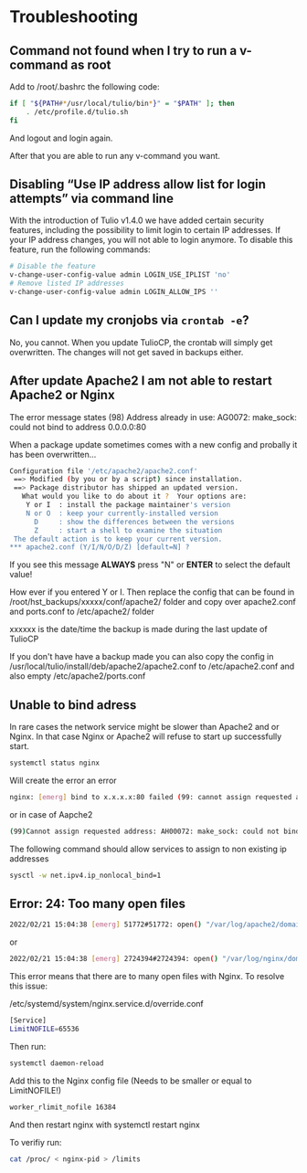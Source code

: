 # Troubleshooting

## Command not found when I try to run a v-command as root

Add to /root/.bashrc the following code:

```bash
if [ "${PATH#*/usr/local/tulio/bin*}" = "$PATH" ]; then
	. /etc/profile.d/tulio.sh
fi
```

And logout and login again.

After that you are able to run any v-command you want.

## Disabling “Use IP address allow list for login attempts” via command line

With the introduction of Tulio v1.4.0 we have added certain security features, including the possibility to limit login to certain IP addresses. If your IP address changes, you will not able to login anymore. To disable this feature, run the following commands:

```bash
# Disable the feature
v-change-user-config-value admin LOGIN_USE_IPLIST 'no'
# Remove listed IP addresses
v-change-user-config-value admin LOGIN_ALLOW_IPS ''
```

## Can I update my cronjobs via `crontab -e`?

No, you cannot. When you update TulioCP, the crontab will simply get overwritten. The changes will not get saved in backups either.

## After update Apache2 I am not able to restart Apache2 or Nginx

The error message states (98) Address already in use: AG0072: make_sock: could not bind to address 0.0.0.0:80

When a package update sometimes comes with a new config and probally it has been overwritten...

```bash
Configuration file '/etc/apache2/apache2.conf'
 ==> Modified (by you or by a script) since installation.
 ==> Package distributor has shipped an updated version.
   What would you like to do about it ?  Your options are:
	Y or I  : install the package maintainer's version
	N or O  : keep your currently-installed version
	  D     : show the differences between the versions
	  Z     : start a shell to examine the situation
 The default action is to keep your current version.
*** apache2.conf (Y/I/N/O/D/Z) [default=N] ?
```

If you see this message **ALWAYS** press "N" or **ENTER** to select the default value!

How ever if you entered Y or I. Then replace the config that can be found in /root/hst_backups/xxxxx/conf/apache2/ folder and copy over apache2.conf and ports.conf to /etc/apache2/ folder

xxxxxx is the date/time the backup is made during the last update of TulioCP

If you don't have have a backup made you can also copy the config in /usr/local/tulio/install/deb/apache2/apache2.conf to /etc/apache2.conf and also empty /etc/apache2/ports.conf

## Unable to bind adress

In rare cases the network service might be slower than Apache2 and or Nginx. In that case Nginx or Apache2 will refuse to start up successfully start.

```bash
systemctl status nginx
```

Will create the error an error

```bash
nginx: [emerg] bind to x.x.x.x:80 failed (99: cannot assign requested address)
```

or in case of Aapche2

```bash
(99)Cannot assign requested address: AH00072: make_sock: could not bind to address x.x.x.x:8443
```

The following command should allow services to assign to non existing ip addresses

```bash
sysctl -w net.ipv4.ip_nonlocal_bind=1
```

## Error: 24: Too many open files

```bash
2022/02/21 15:04:38 [emerg] 51772#51772: open() "/var/log/apache2/domains/<redactedforprivacy>.error.log" failed (24: Too many open files)
```

or

```bash
2022/02/21 15:04:38 [emerg] 2724394#2724394: open() "/var/log/nginx/domains/xxx.error.log" failed (24: Too many open files)
```

This error means that there are to many open files with Nginx. To resolve this issue:

/etc/systemd/system/nginx.service.d/override.conf

```bash
[Service]
LimitNOFILE=65536
```

Then run:

```bash
systemctl daemon-reload
```

Add this to the Nginx config file (Needs to be smaller or equal to LimitNOFILE!)

```bash
worker_rlimit_nofile 16384
```

And then restart nginx with systemctl restart nginx

To verifiy run:

```bash
cat /proc/ < nginx-pid > /limits
```
